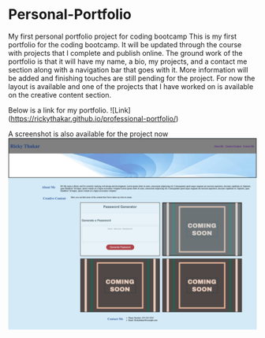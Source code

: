 # Personal-Portfolio
My first personal portfolio project for coding bootcamp 
This is my first portfolio for the coding bootcamp.
It will be updated through the course with projects that I complete and publish online.
The ground work of the portfolio is that it will have my name, a bio, my projects, and a contact me section along with a navigation bar that goes with it.
More information will be added and finishing touches are still pending for the project.
For now the layout is available and one of the projects that I have worked on is available on the creative content section.


Below is a link for my portfolio.
![Link] (https://rickythakar.github.io/professional-portfolio/)


A screenshot is also available for the project now
![screenshot](./assets/Portfolio_screenshot.png)
